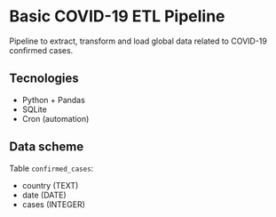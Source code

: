 # Basic COVID-19 ETL Pipeline
Pipeline to extract, transform and load global data related to COVID-19 confirmed cases.

## Tecnologies
- Python + Pandas
- SQLite
- Cron (automation)

## Data scheme
Table `confirmed_cases`:
- country (TEXT)
- date (DATE)
- cases (INTEGER)
